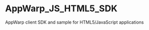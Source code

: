 AppWarp_JS_HTML5_SDK
====================

AppWarp client SDK and sample for HTML5/JavaScript applications